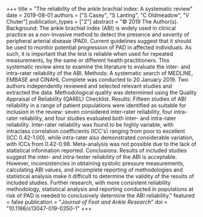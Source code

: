 +++
title = "The reliability of the ankle brachial index: A systematic review"
date = 2019-08-01
authors = ["S Casey", "S Lanting", "C Oldmeadow", "V Chuter"]
publication_types = ["2"]
abstract = "© 2019 The Author(s). Background: The ankle brachial index (ABI) is widely used in clinical practice as a non-invasive method to detect the presence and severity of peripheral arterial disease (PAD). Current guidelines suggest that it should be used to monitor potential progression of PAD in affected individuals. As such, it is important that the test is reliable when used for repeated measurements, by the same or different health practitioners. This systematic review aims to examine the literature to evaluate the inter- and intra-rater reliability of the ABI. Methods: A systematic search of MEDLINE, EMBASE and CINAHL Complete was conducted to 20 January 2019. Two authors independently reviewed and selected relevant studies and extracted the data. Methodological quality was determined using the Quality Appraisal of Reliability (QAREL) Checklist. Results: Fifteen studies of ABI reliability in a range of patient populations were identified as suitable for inclusion in the review: seven considered inter-rater reliability, four intra-rater reliability, and four studies evaluated both inter- and intra-rater reliability. Inter-rater reliability was found to be highly variable, with intraclass correlation coefficients (ICC's) ranging from poor to excellent (ICC 0.42-1.00), while intra-rater also demonstrated considerable variation, with ICCs from 0.42-0.98. Meta-analysis was not possible due to the lack of statistical information reported. Conclusions: Results of included studies suggest the inter- and intra-tester reliability of the ABI is acceptable. However, inconsistencies in obtaining systolic pressure measurements, calculating ABI values, and incomplete reporting of methodologies and statistical analysis make it difficult to determine the validity of the results of included studies. Further research, with more consistent reliability methodology, statistical analysis and reporting conducted in populations at risk of PAD is needed to conclusively determine the ABI reliability."
featured = false
publication = "*Journal of Foot and Ankle Research*"
doi = "10.1186/s13047-019-0350-1"
+++

